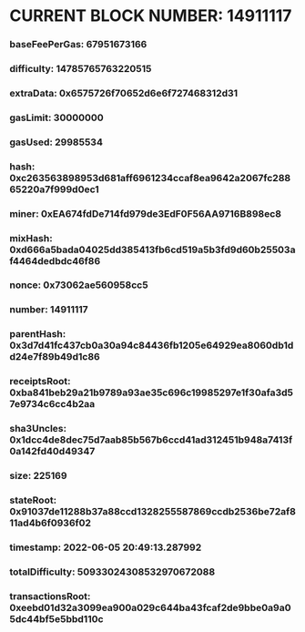 # CURRENT BLOCK NUMBER: 14911117

### baseFeePerGas: 67951673166
### difficulty: 14785765763220515
### extraData: 0x6575726f70652d6e6f727468312d31
### gasLimit: 30000000
### gasUsed: 29985534
### hash: 0xc263563898953d681aff6961234ccaf8ea9642a2067fc28865220a7f999d0ec1
### miner: 0xEA674fdDe714fd979de3EdF0F56AA9716B898ec8
### mixHash: 0xd666a5bada04025dd385413fb6cd519a5b3fd9d60b25503af4464dedbdc46f86
### nonce: 0x73062ae560958cc5
### number: 14911117
### parentHash: 0x3d7d41fc437cb0a30a94c84436fb1205e64929ea8060db1dd24e7f89b49d1c86
### receiptsRoot: 0xba841beb29a21b9789a93ae35c696c19985297e1f30afa3d57e9734c6cc4b2aa
### sha3Uncles: 0x1dcc4de8dec75d7aab85b567b6ccd41ad312451b948a7413f0a142fd40d49347
### size: 225169
### stateRoot: 0x91037de11288b37a88ccd1328255587869ccdb2536be72af811ad4b6f0936f02
### timestamp: 2022-06-05 20:49:13.287992
### totalDifficulty: 50933024308532970672088
### transactionsRoot: 0xeebd01d32a3099ea900a029c644ba43fcaf2de9bbe0a9a05dc44bf5e5bbd110c
